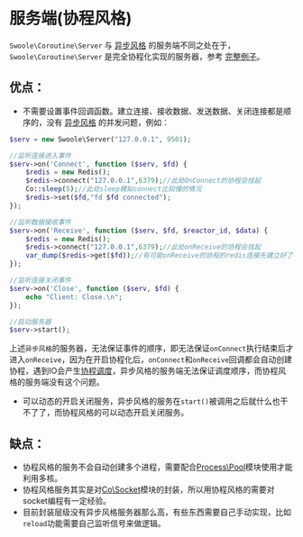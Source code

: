 # 服务端(协程风格) <!-- {docsify-ignore-all} -->

`Swoole\Coroutine\Server` 与 [异步风格](/server/init) 的服务端不同之处在于，`Swoole\Coroutine\Server` 是完全协程化实现的服务器，参考 [完整例子](/coroutine/server?id=完整示例)。
 
## 优点：

- 不需要设置事件回调函数。建立连接、接收数据、发送数据、关闭连接都是顺序的，没有 [异步风格](/server/init) 的并发问题，例如：

```php
$serv = new Swoole\Server("127.0.0.1", 9501);

//监听连接进入事件
$serv->on('Connect', function ($serv, $fd) {
    $redis = new Redis();
    $redis->connect("127.0.0.1",6379);//此处OnConnect的协程会挂起
    Co::sleep(5);//此处sleep模拟connect比较慢的情况
    $redis->set($fd,"fd $fd connected");
});

//监听数据接收事件
$serv->on('Receive', function ($serv, $fd, $reactor_id, $data) {
    $redis = new Redis();
    $redis->connect("127.0.0.1",6379);//此处onReceive的协程会挂起
    var_dump($redis->get($fd));//有可能onReceive的协程的redis连接先建立好了，上面的set还没有执行，此处get会是false，产生逻辑错误
});

//监听连接关闭事件
$serv->on('Close', function ($serv, $fd) {
    echo "Client: Close.\n";
});

//启动服务器
$serv->start();
```

上述`异步风格`的服务器，无法保证事件的顺序，即无法保证`onConnect`执行结束后才进入`onReceive`，因为在开启协程化后，`onConnect`和`onReceive`回调都会自动创建协程，遇到IO会产生[协程调度](/coroutine?id=协程调度)，异步风格的服务端无法保证调度顺序，而协程风格的服务端没有这个问题。  

- 可以动态的开启关闭服务，异步风格的服务在`start()`被调用之后就什么也干不了了，而协程风格的可以动态开启关闭服务。  

## 缺点：

- 协程风格的服务不会自动创建多个进程，需要配合[Process\Pool](/process/process_pool)模块使用才能利用多核。  
- 协程风格服务其实是对[Co\Socket](/coroutine_client/socket)模块的封装，所以用协程风格的需要对socket编程有一定经验。  
- 目前封装层级没有异步风格服务器那么高，有些东西需要自己手动实现，比如`reload`功能需要自己监听信号来做逻辑。
